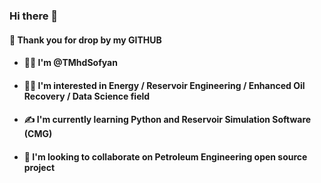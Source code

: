 ### Hi there 👋
#### 🙌 Thank you for drop by my GITHUB
- #### 👨‍🎓 I'm @TMhdSofyan
- #### 👨‍🔧 I'm interested in Energy / Reservoir Engineering / Enhanced Oil Recovery / Data Science field
- #### ✍ I'm currently learning Python and Reservoir Simulation Software (CMG)
- #### 💞 I'm looking to collaborate on Petroleum Engineering open source project
<!--
**TMhdSofyan/TMhdSofyan** is a ✨ _special_ ✨ repository because its `README.md` (this file) appears on your GitHub profile.

Here are some ideas to get you started:

- 🔭 I’m currently working on ...
- 🌱 I’m currently learning ...
- 👯 I’m looking to collaborate on ...
- 🤔 I’m looking for help with ...
- 💬 Ask me about ...
- 📫 How to reach me: ...
- 😄 Pronouns: ...
- ⚡ Fun fact: ...
-->
